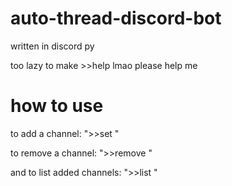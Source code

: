 # auto-thread-discord-bot
written in discord py

too lazy to make >>help lmao please help me

# how to use
to add a channel:
 ">>set <channel> "

to remove a channel:
 ">>remove <channel> "

and to list added channels:
 ">>list "
